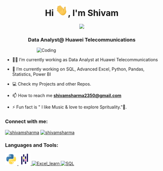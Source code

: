 <!--
**shivamsharma2350/shivamsharma2350** is a ✨ _special_ ✨ repository because its `README.md` (this file) appears on your GitHub profile.

Here are some ideas to get you started:

- 🔭 I’m currently working on ...
- 🌱 I’m currently learning ...
- 👯 I’m looking to collaborate on ...
- 🤔 I’m looking for help with ...
- 💬 Ask me about ...
- 📫 How to reach me: ...
- 😄 Pronouns: ...
- ⚡ Fun fact: ...
-->
<h1 align="center">Hi <img src="https://raw.githubusercontent.com/pik1989/pik1989/main/Images/Hi.gif" width="40px" />, I'm Shivam</h1>

<!-- Typing SVG by DenverCoder1 - https://github.com/DenverCoder1/readme-typing-svg -->
<p align="center">
  <a href="https://github.com/pik1989"><img src="https://readme-typing-svg.herokuapp.com?lines=I+am+Data+Analyst;Analyzing+&+Visualizing+Data+to+Make+Better+&+Informed+Decisions+Blogger+%26+Speaker;Always+learning+new+things&center=true&width=380&height=45"></a>
</p>

<h3 align="center">Data Analyst@ Huawei Telecommunications</h3>

<img align="right" alt="Coding" width="400" src="https://cdn.dribbble.com/users/1162077/screenshots/3848914/programmer.gif">


<p align="left"> <a href="https://twitter.com/" target="blank"><img src="https://img.shields.io/twitter/follow/?logo=twitter&style=for-the-badge" alt="" /></a> </p>

- 👨‍💻 I’m currently working as Data Analyst at Huawei Telecommunications


- 📝 I’m currently working on SQL, Advanced Excel, Python, Pandas, Statistics, Power BI 


- 💻 Check my Projects and other Repos.


- 📫 How to reach me **shivamsharma2350@gmail.com**


- ⚡ Fun fact is " I like Music & love to explore Sprituality."🌱.


<h3 align="left">Connect with me:</h3>
<p align="left">
<a href="https://www.linkedin.com/in/shivamsharma2000/" target="blank"><img align="center" src="https://raw.githubusercontent.com/rahuldkjain/github-profile-readme-generator/master/src/images/icons/Social/linked-in-alt.svg" alt="shivamsharma" height="30" width="40" /></a>
<a href="https://www.hackerrank.com/shivamsharma2350" target="blank"><img align="center" src="https://raw.githubusercontent.com/rahuldkjain/github-profile-readme-generator/master/src/images/icons/Social/hackerrank.svg" alt="shivamsharma" height="30" width="40" /></a>
</p>

<h3 align="left">Languages and Tools:</h3>
<a href="https://www.python.org" target="_blank" rel="noreferrer"> <img src="https://raw.githubusercontent.com/devicons/devicon/master/icons/python/python-original.svg" alt="python" width="40" height="40"/> </a> <a href="https://pandas.pydata.org/" target="_blank" rel="noreferrer"> <img src="https://raw.githubusercontent.com/devicons/devicon/2ae2a900d2f041da66e950e4d48052658d850630/icons/pandas/pandas-original.svg" alt="pandas" width="40" height="40"/> </a> <a href="https://www.microsoft.com/en-in/microsoft-365/excel" target="_blank" rel="noreferrer"> <img 
src="https://img.icons8.com/color/512/microsoft-excel-2019.png" alt="Excel_learn" width="40" height="40"/> </a> <a href="https://www.microsoft.com/en-in/sql-server/sql-server-downloads" target="_blank" rel="noreferrer"> 
<img src="https://img.icons8.com/external-flaticons-lineal-color-flat-icons/512/external-sql-mobile-app-development-flaticons-lineal-color-flat-icons.png" alt="SQL" width="40" height="40"/> </a> </p>
